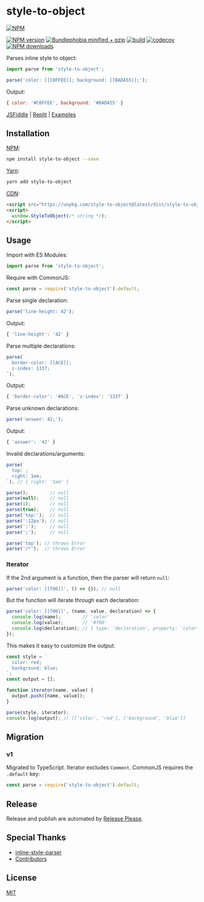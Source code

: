# style-to-object

[![NPM](https://nodei.co/npm/style-to-object.png)](https://nodei.co/npm/style-to-object/)

[![NPM version](https://badgen.net/npm/v/style-to-object)](https://www.npmjs.com/package/style-to-object)
[![Bundlephobia minified + gzip](https://badgen.net/bundlephobia/minzip/style-to-object)](https://bundlephobia.com/package/style-to-object)
[![build](https://github.com/remarkablemark/style-to-object/actions/workflows/build.yml/badge.svg)](https://github.com/remarkablemark/style-to-object/actions/workflows/build.yml)
[![codecov](https://codecov.io/gh/remarkablemark/style-to-object/branch/master/graph/badge.svg?token=XWxph9dpa4)](https://codecov.io/gh/remarkablemark/style-to-object)
[![NPM downloads](https://badgen.net/npm/dm/style-to-object)](https://www.npmjs.com/package/style-to-object)

Parses inline style to object:

```js
import parse from 'style-to-object';

parse('color: [[C0FFEE]]; background: [[BADA55]];');
```

Output:

```js
{ color: '#C0FFEE', background: '#BADA55' }
```

[JSFiddle](https://jsfiddle.net/remarkablemark/ykz2meot/) | [Replit](https://replit.com/@remarkablemark/style-to-object) | [Examples](https://github.com/remarkablemark/style-to-object/tree/master/examples)

## Installation

[NPM](https://www.npmjs.com/package/style-to-object):

```sh
npm install style-to-object --save
```

[Yarn](https://yarn.fyi/style-to-object):

```sh
yarn add style-to-object
```

[CDN](https://unpkg.com/style-to-object/):

```html
<script src="https://unpkg.com/style-to-object@latest/dist/style-to-object.min.js"></script>
<script>
  window.StyleToObject(/* string */);
</script>
```

## Usage

Import with ES Modules:

```js
import parse from 'style-to-object';
```

Require with CommonJS:

```js
const parse = require('style-to-object').default;
```

Parse single declaration:

```js
parse('line-height: 42');
```

Output:

```js
{ 'line-height': '42' }
```

Parse multiple declarations:

```js
parse(`
  border-color: [[ACE]];
  z-index: 1337;
`);
```

Output:

```js
{ 'border-color': '#ACE', 'z-index': '1337' }
```

Parse unknown declarations:

```js
parse('answer: 42;');
```

Output:

```js
{ 'answer': '42' }
```

Invalid declarations/arguments:

<!-- prettier-ignore-start -->

```js
parse(`
  top: ;
  right: 1em;
`); // { right: '1em' }

parse();        // null
parse(null);    // null
parse(1);       // null
parse(true);    // null
parse('top:');  // null
parse(':12px'); // null
parse(':');     // null
parse(';');     // null

parse('top'); // throws Error
parse('/*');  // throws Error
```

<!-- prettier-ignore-end -->

### Iterator

If the 2nd argument is a function, then the parser will return `null`:

```js
parse('color: [[f00]]', () => {}); // null
```

But the function will iterate through each declaration:

<!-- prettier-ignore-start -->

```js
parse('color: [[f00]]', (name, value, declaration) => {
  console.log(name);        // 'color'
  console.log(value);       // '#f00'
  console.log(declaration); // { type: 'declaration', property: 'color', value: '#f00' }
});
```

<!-- prettier-ignore-end -->

This makes it easy to customize the output:

```js
const style = `
  color: red;
  background: blue;
`;
const output = [];

function iterator(name, value) {
  output.push([name, value]);
}

parse(style, iterator);
console.log(output); // [['color', 'red'], ['background', 'blue']]
```

## Migration

### v1

Migrated to TypeScript. Iterator excludes `Comment`. CommonJS requires the `.default` key:

```js
const parse = require('style-to-object').default;
```

## Release

Release and publish are automated by [Release Please](https://github.com/googleapis/release-please).

## Special Thanks

- [inline-style-parser](https://github.com/remarkablemark/inline-style-parser)
- [Contributors](https://github.com/remarkablemark/style-to-object/graphs/contributors)

## License

[MIT](https://github.com/remarkablemark/style-to-object/blob/master/LICENSE)
